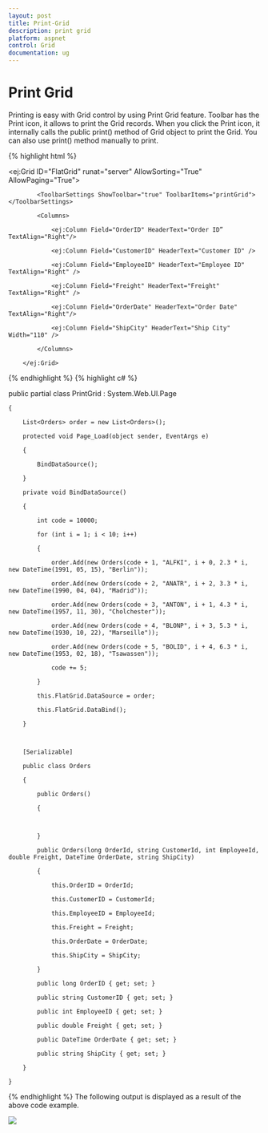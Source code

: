 ```yaml
---
layout: post
title: Print-Grid
description: print grid
platform: aspnet
control: Grid
documentation: ug
---
```


# Print Grid

Printing is easy with Grid control by using Print Grid feature. Toolbar has the Print icon, it allows to print the Grid records. When you click the Print icon, it internally calls the public print() method of Grid object to print the Grid. You can also use print() method manually to print.


{% highlight html %}


<ej:Grid ID="FlatGrid" runat="server" AllowSorting="True" AllowPaging="True">

            <ToolbarSettings ShowToolbar="true" ToolbarItems="printGrid"></ToolbarSettings>

            <Columns>

                <ej:Column Field="OrderID" HeaderText="Order ID” TextAlign="Right"/>

                <ej:Column Field="CustomerID" HeaderText="Customer ID" />

                <ej:Column Field="EmployeeID" HeaderText="Employee ID" TextAlign="Right" />

                <ej:Column Field="Freight" HeaderText="Freight" TextAlign="Right" />

                <ej:Column Field="OrderDate" HeaderText="Order Date" TextAlign="Right"/>

                <ej:Column Field="ShipCity" HeaderText="Ship City" Width="110" />

            </Columns>

        </ej:Grid>

{% endhighlight  %}
{% highlight c# %}


public partial class PrintGrid : System.Web.UI.Page

    {

        List<Orders> order = new List<Orders>();

        protected void Page_Load(object sender, EventArgs e)

        {

            BindDataSource();

        }

        private void BindDataSource()

        {

            int code = 10000;

            for (int i = 1; i < 10; i++)

            {

                order.Add(new Orders(code + 1, "ALFKI", i + 0, 2.3 * i, new DateTime(1991, 05, 15), "Berlin"));

                order.Add(new Orders(code + 2, "ANATR", i + 2, 3.3 * i, new DateTime(1990, 04, 04), "Madrid"));

                order.Add(new Orders(code + 3, "ANTON", i + 1, 4.3 * i, new DateTime(1957, 11, 30), "Cholchester"));

                order.Add(new Orders(code + 4, "BLONP", i + 3, 5.3 * i, new DateTime(1930, 10, 22), "Marseille"));

                order.Add(new Orders(code + 5, "BOLID", i + 4, 6.3 * i, new DateTime(1953, 02, 18), "Tsawassen"));

                code += 5;

            }

            this.FlatGrid.DataSource = order;

            this.FlatGrid.DataBind();

        }



        [Serializable]

        public class Orders

        {

            public Orders()

            {



            }

            public Orders(long OrderId, string CustomerId, int EmployeeId, double Freight, DateTime OrderDate, string ShipCity)

            {

                this.OrderID = OrderId;

                this.CustomerID = CustomerId;

                this.EmployeeID = EmployeeId;

                this.Freight = Freight;

                this.OrderDate = OrderDate;

                this.ShipCity = ShipCity;

            }

            public long OrderID { get; set; }

            public string CustomerID { get; set; }

            public int EmployeeID { get; set; }

            public double Freight { get; set; }

            public DateTime OrderDate { get; set; }

            public string ShipCity { get; set; }

        }

    }


{% endhighlight %}
The following output is displayed as a result of the above code example.

![](Print-Grid_images/Print-Grid_img1.png)




